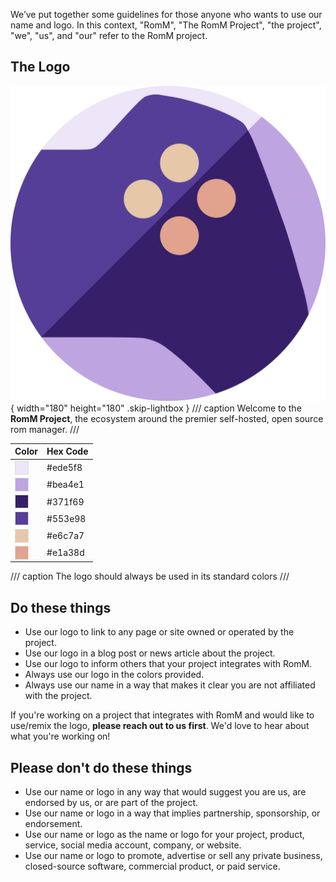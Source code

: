We’ve put together some guidelines for those anyone who wants to use our name and logo. In this context, "RomM", "The RomM Project", "the project", "we", "us", and "our" refer to the RomM project.

## The Logo
![Logo](../assets/images/romm-logo.svg){ width="180" height="180" .skip-lightbox }
/// caption
Welcome to the **RomM Project**, the ecosystem around the premier self-hosted, open source rom manager.
///

| Color | Hex Code |
|-------|----------|
|<div style="background-color: #ede5f8; width: 20px; height: 20px; display: inline-block; vertical-align: middle; border: 1px solid #ddd;"></div>| #ede5f8 |
|<div style="background-color: #bea4e1; width: 20px; height: 20px; display: inline-block; vertical-align: middle; border: 1px solid #ddd;"></div>| #bea4e1 |
|<div style="background-color: #371f69; width: 20px; height: 20px; display: inline-block; vertical-align: middle; border: 1px solid #ddd;"></div>| #371f69 |
|<div style="background-color: #553e98; width: 20px; height: 20px; display: inline-block; vertical-align: middle; border: 1px solid #ddd;"></div>| #553e98 |
|<div style="background-color: #e6c7a7; width: 20px; height: 20px; display: inline-block; vertical-align: middle; border: 1px solid #ddd;"></div>| #e6c7a7 |
|<div style="background-color: #e1a38d; width: 20px; height: 20px; display: inline-block; vertical-align: middle; border: 1px solid #ddd;"></div>| #e1a38d |
/// caption
The logo should always be used in its standard colors
///

## Do these things

* Use our logo to link to any page or site owned or operated by the project.
* Use our logo in a blog post or news article about the project.
* Use our logo to inform others that your project integrates with RomM.
* Always use our logo in the colors provided.
* Always use our name in a way that makes it clear you are not affiliated with the project.

If you're working on a project that integrates with RomM and would like to use/remix the logo, **please reach out to us first**. We'd love to hear about what you're working on!

## Please don't do these things

* Use our name or logo in any way that would suggest you are us, are endorsed by us, or are part of the project.
* Use our name or logo in a way that implies partnership, sponsorship, or endorsement.
* Use our name or logo as the name or logo for your project, product, service, social media account, company, or website.
* Use our name or logo to promote, advertise or sell any private business, closed-source software, commercial product, or paid service.
